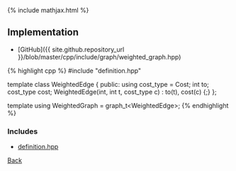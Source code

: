 {% include mathjax.html %}



## Implementation

- [GitHub]({{ site.github.repository_url }}/blob/master/cpp/include/graph/weighted_graph.hpp)

{% highlight cpp %}
#include "definition.hpp"

template<typename Cost>
class WeightedEdge {
public:
  using cost_type = Cost;
  int to;
  cost_type cost;
  WeightedEdge(int, int t, cost_type c) : to(t), cost(c) {;}
};

template<typename Cost>
using WeightedGraph = graph_t<WeightedEdge<Cost>>;
{% endhighlight %}

### Includes

- [definition.hpp](definition)

[Back](../..)
